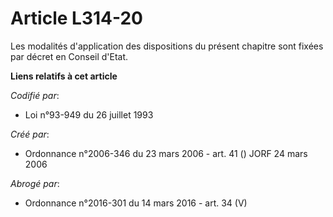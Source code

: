 # Article L314-20

Les modalités d'application des dispositions du présent chapitre sont fixées par décret en Conseil d'Etat.

**Liens relatifs à cet article**

_Codifié par_:

  - Loi n°93-949 du 26 juillet 1993

_Créé par_:

  - Ordonnance n°2006-346 du 23 mars 2006 - art. 41 () JORF 24 mars 2006

_Abrogé par_:

  - Ordonnance n°2016-301 du 14 mars 2016 - art. 34 (V)

